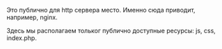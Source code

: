 Это публично для http сервера место. Именно сюда приводит, например, nginx.

Здесь мы располагаем тольког публично доступные ресурсы: js, css, index.php.


